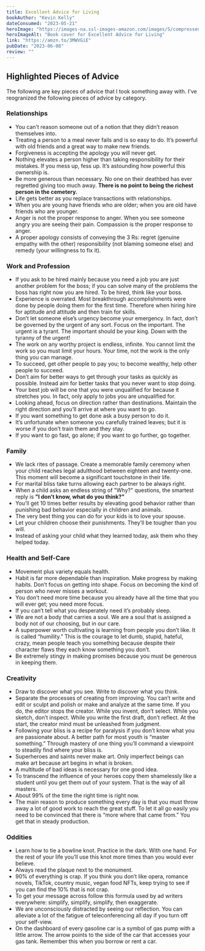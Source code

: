 ```yaml
---
title: Excellent Advice for Living
bookAuthor: "Kevin Kelly"
dateConsumed: "2023-05-21"
heroImage: "https://images-na.ssl-images-amazon.com/images/S/compressed.photo.goodreads.com/books/1667852408i/62313346.jpg"
heroImageAlt: "Book cover for Excellent Advice for Living"
link: "https://amzn.to/3MWVGiE"
pubDate: "2023-06-08"
review: ""
---
```


## Highlighted Pieces of Advice

The following are key pieces of advice that I took something away with. I've reogranized the following pieces of advice by category.

### Relationships

- You can’t reason someone out of a notion that they didn’t reason themselves into.
- Treating a person to a meal never fails and is so easy to do. It’s powerful with old friends and a great way to make new friends.
- Forgiveness is accepting the apology you will never get.
- Nothing elevates a person higher than taking responsibility for their mistakes. If you mess up, fess up. It’s astounding how powerful this ownership is.
- Be more generous than necessary. No one on their deathbed has ever regretted giving too much away. **There is no point to being the richest person in the cemetery.**
- Life gets better as you replace transactions with relationships.
- When you are young have friends who are older; when you are old have friends who are younger.
- Anger is not the proper response to anger. When you see someone angry you are seeing their pain. Compassion is the proper response to anger.
- A proper apology consists of conveying the 3 Rs: regret (genuine empathy with the other) responsibility (not blaming someone else) and remedy (your willingness to fix it).

### Work and Profession

- If you ask to be hired mainly because you need a job you are just another problem for the boss; if you can solve many of the problems the boss has right now you are hired. To be hired, think like your boss.
- Experience is overrated. Most breakthrough accomplishments were done by people doing them for the first time. Therefore when hiring hire for aptitude and attitude and then train for skills.
- Don’t let someone else’s urgency become your emergency. In fact, don’t be governed by the urgent of any sort. Focus on the important. The urgent is a tyrant. The important should be your king. Down with the tyranny of the urgent!
- The work on any worthy project is endless, infinite. You cannot limit the work so you must limit your hours. Your time, not the work is the only thing you can manage.
- To succeed, get other people to pay you; to become wealthy, help other people to succeed.
- Don’t aim for better ways to get through your tasks as quickly as possible. Instead aim for better tasks that you never want to stop doing.
- Your best job will be one that you were unqualified for because it stretches you. In fact, only apply to jobs you are unqualified for.
- Looking ahead, focus on direction rather than destinations. Maintain the right direction and you’ll arrive at where you want to go.
- If you want something to get done ask a busy person to do it.
- It’s unfortunate when someone you carefully trained leaves; but it is worse if you don’t train them and they stay.
- If you want to go fast, go alone; if you want to go further, go together.

### Family

- We lack rites of passage. Create a memorable family ceremony when your child reaches legal adulthood between eighteen and twenty-one. This moment will become a significant touchstone in their life.
- For marital bliss take turns allowing each partner to be always right.
- When a child asks an endless string of "Why?" questions, the smartest reply is **"I don’t know, what do you think?"**
- You’ll get 10 times better results by elevating good behavior rather than punishing bad behavior especially in children and animals.
- The very best thing you can do for your kids is to love your spouse.
- Let your children choose their punishments. They’ll be tougher than you will.
- Instead of asking your child what they learned today, ask them who they helped today.

### Health and Self-Care

- Movement plus variety equals health.
- Habit is far more dependable than inspiration. Make progress by making habits. Don’t focus on getting into shape. Focus on becoming the kind of person who never misses a workout.
- You don’t need more time because you already have all the time that you will ever get; you need more focus.
- If you can’t tell what you desperately need it’s probably sleep.
- We are not a body that carries a soul. We are a soul that is assigned a body not of our choosing, but in our care.
- A superpower worth cultivating is learning from people you don’t like. It is called “humility.” This is the courage to let dumb, stupid, hateful, crazy, mean people teach you something because despite their character flaws they each know something you don’t.
- Be extremely stingy in making promises because you must be generous in keeping them.

### Creativity

- Draw to discover what you see. Write to discover what you think.
- Separate the processes of creating from improving. You can’t write and edit or sculpt and polish or make and analyze at the same time. If you do, the editor stops the creator. While you invent, don’t select. While you sketch, don’t inspect. While you write the first draft, don’t reflect. At the start, the creator mind must be unleashed from judgment.
- Following your bliss is a recipe for paralysis if you don’t know what you are passionate about. A better path for most youth is “master something.” Through mastery of one thing you’ll command a viewpoint to steadily find where your bliss is.
- Superheroes and saints never make art. Only imperfect beings can make art because art begins in what is broken.
- A multitude of bad ideas is necessary for one good idea.
- To transcend the influence of your heroes copy them shamelessly like a student until you get them out of your system. That is the way of all masters.
- About 99% of the time the right time is right now.
- The main reason to produce something every day is that you must throw away a lot of good work to reach the great stuff. To let it all go easily you need to be convinced that there is “more where that came from.” You get that in steady production.

### Oddities

- Learn how to tie a bowline knot. Practice in the dark. With one hand. For the rest of your life you’ll use this knot more times than you would ever believe.
- Always read the plaque next to the monument.
- 90% of everything is crap. If you think you don’t like opera, romance novels, TikTok, country music, vegan food NFTs, keep trying to see if you can find the 10% that is not crap.
- To get your message across follow this formula used by ad writers everywhere: simplify, simplify, simplify, then exaggerate.
- We are unconsciously distracted by seeing our reflection. You can alleviate a lot of the fatigue of teleconferencing all day if you turn off your self-view.
- On the dashboard of every gasoline car is a symbol of gas pump with a little arrow. The arrow points to the side of the car that accesses your gas tank. Remember this when you borrow or rent a car.
